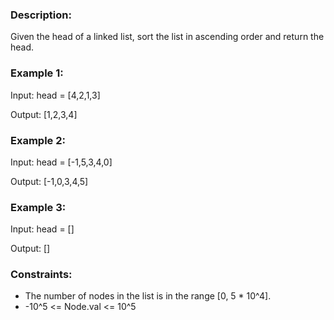 ### Description:

Given the head of a linked list, sort the list in ascending order and return the head.



### Example 1:

Input: head = [4,2,1,3]

Output: [1,2,3,4]

### Example 2:

Input: head = [-1,5,3,4,0]

Output: [-1,0,3,4,5]

### Example 3:

Input: head = []

Output: []



### Constraints:

- The number of nodes in the list is in the range [0, 5 * 10^4].
- -10^5 <= Node.val <= 10^5
